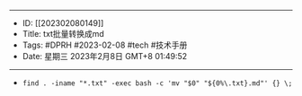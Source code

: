 - --
- ID: [[202302080149]]
- Title: txt批量转换成md
- Tags: #DPRH #2023-02-08 #tech #技术手册
- Date: 星期三 2023年2月8日 GMT+8 01:49:52
- --
- `find . -iname "*.txt" -exec bash -c 'mv "$0" "${0%\.txt}.md"' {} \;`
